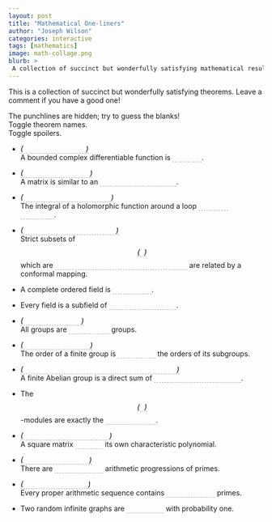 ```yaml
---
layout: post
title: "Mathematical One-liners"
author: "Joseph Wilson"
categories: interactive
tags: [mathematics]
image: math-collage.png
blurb: >
 A collection of succinct but wonderfully satisfying mathematical results.
---
```


<script>
function toggleSpoilers() {
	document.body.classList.toggle("spoiled")
}
function toggleNames() {
	document.body.classList.toggle("shownames")
}
</script>

<style>
.spoiler {
	transition: 1s;
	color: transparent;
	border-bottom: 1px dashed #0005;
}

.spoiler:hover, .spoiled .spoiler {
	color: inherit;
	border-bottom: 1px dashed transparent;
}

ul em::before { content: "("; color: initial }
ul em::after { content: ")"; color: initial }

ul em {
	transition: 1s;
	color: transparent;
	border-bottom: 1px dashed #0005;
}

ul em:hover, .shownames ul em {
	color: inherit;
	border-bottom: 1px dashed transparent;
}

</style>

This is a collection of succinct but wonderfully satisfying theorems.
Leave a comment if you have a good one!

The punchlines are hidden; try to guess the blanks!<br>
<a onclick="toggleNames()">Toggle theorem names.</a><br>
<a onclick="toggleSpoilers()">Toggle spoilers.</a>


- *Liouville's theorem* <br>
	A bounded complex differentiable function is <span class="spoiler">constant</span>.

- *Jordan normal form* <br>
	A matrix is similar to an <span class="spoiler">upper triangular matrix</span>.

- *Cauchy’s integral theorem* <br>
	The integral of a holomorphic function around a loop <span class="spoiler">vanishes identically</span>.

- *Riemann Mapping Theorem* <br>
	Strict subsets of $$ℂ$$ which are <span class="spoiler">nonempty, open, and simply connected</span> are related by a conformal mapping.

- A complete ordered field is <span class="spoiler">the real line</span>.

- Every field is a subfield of <span class="spoiler">the surreal numbers</span>.

- *Cayley’s theorem* <br>
	All groups are <span class="spoiler">permutation</span> groups.

- *Lagrange’s theorem* <br>
	The order of a finite group is <span class="spoiler">divisible by</span> the orders of its subgroups.

- *Fundamental theorem of finite Abelian groups* <br>
	A finite Abelian group is a direct sum of <span class="spoiler">prime-order cyclic groups</span>.

- The $$ℤ$$-modules are exactly the <span class="spoiler">Abelian groups</span>.

- *Cayley–Hamilton theorem* <br>
	A square matrix <span class="spoiler">satisfies</span> its own characteristic polynomial.

- *Green–Tao theorem* <br>
	There are <span class="spoiler">arbitrarily long</span> arithmetic progressions of primes.

- *Dirichlet’s Theorem* <br>
	Every proper arithmetic sequence contains <span class="spoiler">infinitely many</span> primes.

- Two random infinite graphs are <span class="spoiler">isomorphic</span> with probability one.

